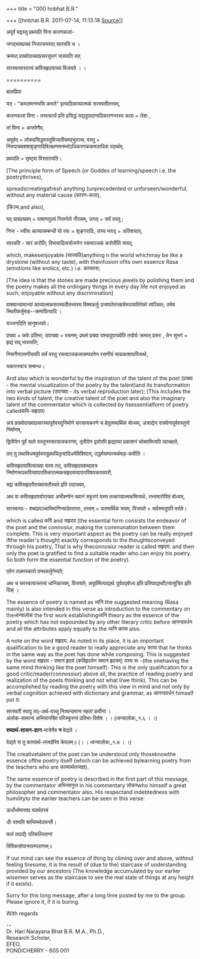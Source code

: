 +++
title = "000 hnbhat B.R."

+++
[[hnbhat B.R.	2011-07-14, 11:13:18 [Source](https://groups.google.com/g/samskrita/c/2cCpM1Vh2-0)]]



अपूर्वं यद्वस्तु प्रथयति विना कारणकलां-

जगद्भावप्रख्यं निजरसभरात् सारयति च ।

क्रमात् प्रख्योपाख्याप्रसरसुभगं भासयति तत्

सरस्वत्यास्तत्त्वं कविसहृदयाख्यं विजयते  । ।

==========

बालप्रिया

  

यत् - "कमलमनम्भसि कमले" इत्यादिकाव्यात्मकं सरस्वतीतत्त्वम्,

कारणकलां विना - तत्तत्कार्यं प्रति प्रसिद्धं यद्यदुपादानादिकारणन्तस्य कला = लेशः ,

तां विना = अन्तरेणैव,

अपूर्वम् = लोकप्रसिद्धवस्तुविजातीयमद्भुतञ्च, वस्तु = निरुपाख्यशशशृङ्गादिविलक्षणमनम्भोऽधिकरणककमलादिकं पदार्थम्,

प्रथयति = सृष्ट्वा विस्तारयति।



\[The principle form of Speech (or Goddes of learning/speech i.e. the poetrythrives),

spreadscreatingafresh anything (unprecedented or unforseen/wonderful, without any material cause (कारण-कला),



(किञ्च,and also),

यद् ग्रावप्रख्यम् = पाषाणतुल्यं निसर्गतो नीरसम्, जगत् = सर्वं वस्तु ;

निजः - स्वीयः काव्यासम्बन्धी यो रसः = शृङ्गरादिः, तस्य भराद् = अतिशयात्,

सारयति - सारं करोति; विभावादित्वयोजनेन रसव्यञ्जकं करोतीति यावद्,



which, makesenjoyable (सारयति)anything n the world whichmay be like a drystone (without any taste), with theinfusion ofits own essence Rasa (emotions like erotics, etc.) i.e. काव्यरस;



\[The idea is that the stones are made precious jewels by polishing them and the poetry makes all the ordingary things in every day life not enjoyed as such, enjoyable without any discrimination\]

  


वाक्याभ्यामाभ्यां काव्यात्मकसरस्वतीतत्त्वस्य विश्वकर्तुः प्रजापतेरुत्कर्षरूपव्यतिरेको व्यञ्चितः; तमेव स्थिरीकर्तुमाह--क्रमादित्यादि ।

यज्जगदिति चानुषज्यते।



प्रख्या = कवेः प्रतिभा; उपाख्या = वचनम्; प्रथमं प्रख्या पश्चादुपाख्येति तयोर्यः क्रमात् प्रसरः , तेन सुभगं = हृद्यं सद्,भासयति; 

निसर्गेणारमणीयमपि सर्वं वस्तु रसव्यञ्जकत्वसम्पदनेन रसणीयं सत्प्रकाशयतीत्यर्थः,

चकारस्यात्र सम्बन्धः। 



And also which is wonderful by the inspiration of the talent of the poet (प्रख्या - the mental visualization of the poetry by the talent)and its transformation into verbal picture (उपाख्या - its verbal reproduction later); \[This includes the two kinds of talent, the creative talent of the poet and also the imaginary talent of the commentator which is collected by itsessentialform of poetry calledकवि-सहृदय)



अत्र प्रख्योपाख्याप्रसरस्यापूर्ववस्तुनिर्माणे सरसत्वकरणे च हेतुत्वमार्थिकं बोध्यम्, अत्राद्येन वाक्येनापूर्ववस्तुनो निर्माणम्, 

द्वितीयेन पूर्वं सतो वस्तुनस्सरसत्वकरणम्, तृतीयेन द्वयोरपि हृद्यतया प्रकाशनं चोक्तमित्यपि व्याचक्षते,

तत् तु तथाविधमपूर्ववस्तुप्रथयितृत्वादिधर्मविशिष्टम्, तद्धर्मसम्पत्त्यर्थमाह-कवीति ।



कविसहृदयावित्याख्या यस्य तत्, कविसहृदयशब्दावत्र निर्माणरूपकविव्यापारविचारात्मकसहृदयव्यापारविषयकाव्यपरौ,

यद्वा कविसहृदयैराख्यायतौच्यते इति तदाख्यम्,

अथ वा कविसहृदययोराख्या अभीक्ष्ण्येन ख्यानं स्फुरणं यस्य तत्काव्यात्मकमित्यर्थः, तत्त्वमारोपितं बोध्यम्,

सरस्वत्याः - शब्दप्रपञ्चाभिमानिन्यादेवतायाः, तत्त्वम् = पारमार्थिकं रूपम्, विजयते = सर्वस्मादुपरि वर्तते।



which is called कवि and सहृदय (the essential form consists the endeavor of the poet and the connosiur, making the communation between them complete. This is very important aspect as the poetry can be really enjoyed ifthe reader's thought exactly corresponds to the thoughtsconveyed through his poetry, That is why theconnosiur reader is called सहृदय. and then only the poet is gratified to find a suitable reader who can enjoy his poetry. So both form the essential function of the poetry).



एतेन तन्नमस्कारो ग्रन्थकर्तुर्गम्यते;

अथ च सरस्वत्यास्तत्त्वं ध्वनिकाव्यम्, विजयते; अपूर्वमित्याद्यर्थः पूर्ववद्बोध्य इति प्रतिपाद्यार्थोऽप्यासूत्रित इति दिक् ।



The essence of poetry is named as ध्वनि the suggested meaning (Rasa mainly) is also intended in this verse as introduction to the commentary on theध्वन्यालोक the first work establishingध्वनि theory as the essence of the poetry which has not expounded by any other literary critic before आनन्दवर्धन and all the attributes apply equally to the ध्वनि काव्य also.  



A note on the word सहृदय. As noted in its place, it is an important qualification to be a good reader to really appreciate any काव्य that he thinks in the same way as the poet has done while composing. This is suggested by the word सहृदय - समानं हृदयं (कविहृदयेन समानं हृदयम्) यस्य सः -(the onehaving the same mind thinking like the poet himself). This is the only qualification for a good critic/reader/connossiur) above all, the practice of reading poetry and realization of the poets thinking and not what I/we think). This can be accomplished by reading the poetry with this view in mind and not only by verbal cogniition achieved with dictionary and grammar, as आनन्दवर्धन himself put it:



सरस्वती स्वादु तद्-अर्थ-वस्तु निःष्यन्दमाना महतां कवीनां ।  
अलोक-सामान्यं अभिव्यनक्ति परिस्फुरन्तं प्रतिभा-विशेषं । । (ध्वन्यालोकः\_१.६ । ।)



**शब्दार्थ-शासन-ज्ञान**-मात्रेणैव **न** वेद्यते ।

वेद्यते स तु काव्यार्थ-तत्त्वज्ञैरेव केवलम्॥ (। । ध्वन्यालोकः\_१.७ । ।)



The creativetalent of the poet can be understood only thoseknowthe essence ofthe poetry itself (which can be achieved bylearning poetry
from the teachers who are काव्यार्थतत्त्वज्ञ).



The same essence of poetry is described in the first part of this message, by the commentator अभिनवगुप्त in his commentary लोचनwho himself a great philosopher and commentator also. His respectand indebtedness with humilityto the earlier teachers can be seen in this verse:



ऊर्धोर्ध्वमारुह्य यदर्थतत्त्वं

धीः पश्यति श्रान्तिमवेदयन्ती।

फलं तदाद्यैः परिकल्पितानां

विविकसोपानपरम्पराणाम्॥



If our mind can see the essence of thing by climing over and above, without feeling tiresome, it is the result of (due to the) staircase of understanding provided by our ancestors (The knowledge accumulated by our earlier wisemen serves as the staircase to see the real state of things at any height if it exists).



Sorry for this long message, after a long time posted by me to the group. Please ignore it, if it is boring.



With regards



--  
Dr. Hari Narayana Bhat B.R. M.A., Ph.D.,  
Research Scholar,  
EFEO,  
PONDICHERRY - 605 001

  

  

